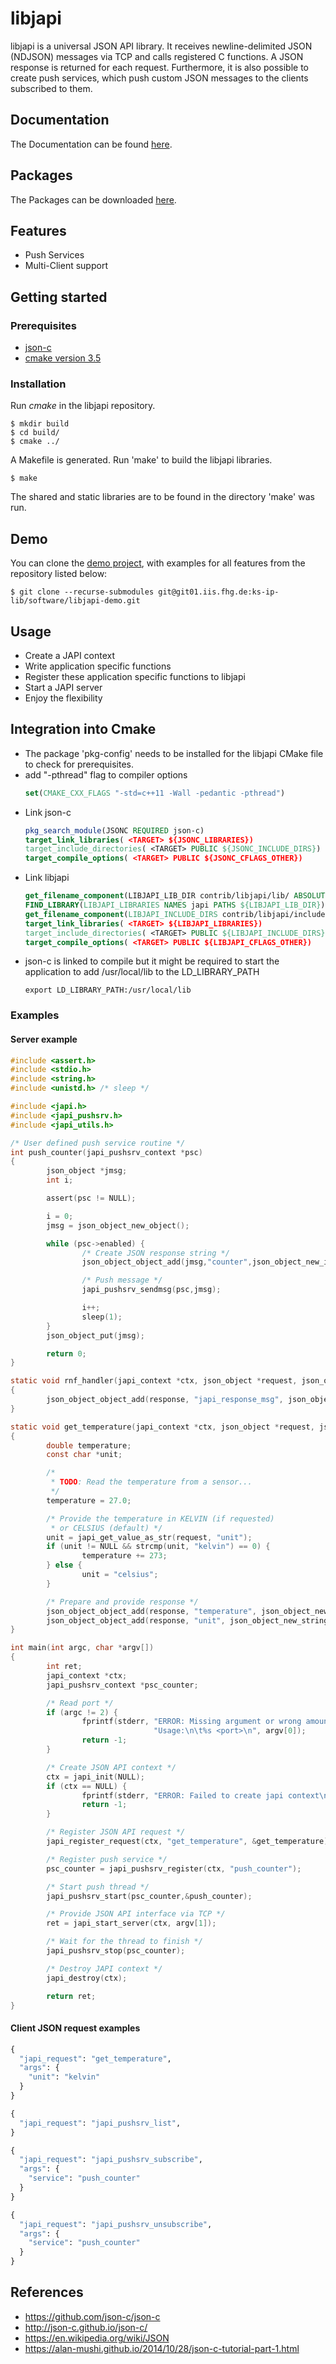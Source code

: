 # libjapi

libjapi is a universal JSON API library. It receives newline-delimited JSON
(NDJSON) messages via TCP and calls registered C functions. A JSON response is
returned for each request. Furthermore, it is also possible to create push services,
which push custom JSON messages to the clients subscribed to them.

## Documentation
The Documentation can be found [here](http://ks-ip-lib.git01.iis.fhg.de/software/libjapi/doc/html/index.html).

## Packages
The Packages can be downloaded [here](http://ks-ip-lib.git01.iis.fhg.de/software/libjapi/repo/index.html).

## Features
* Push Services
* Multi-Client support

## Getting started

### Prerequisites
* [json-c](https://github.com/json-c/json-c)
* [cmake version 3.5](https://cmake.org/)

### Installation
Run *cmake* in the libjapi repository.
```shell
$ mkdir build
$ cd build/
$ cmake ../
```
A Makefile is generated. Run 'make' to build the libjapi libraries.
```
$ make
```
The shared and static libraries are to be found in the directory 'make' was run.

## Demo
You can clone the [demo project](https://git01.iis.fhg.de/ks-ip-lib/software/libjapi-demo), with examples for all features from the repository listed below:

```shell
$ git clone --recurse-submodules git@git01.iis.fhg.de:ks-ip-lib/software/libjapi-demo.git
```
## Usage
* Create a JAPI context
* Write application specific functions
* Register these application specific functions to libjapi
* Start a JAPI server
* Enjoy the flexibility

## Integration into Cmake
* The package 'pkg-config' needs to be installed for the libjapi CMake file to check for prerequisites.
* add "-pthread" flag to compiler options
  ```cmake
  set(CMAKE_CXX_FLAGS "-std=c++11 -Wall -pedantic -pthread")
  ```
* Link json-c
  ```cmake
  pkg_search_module(JSONC REQUIRED json-c)
  target_link_libraries( <TARGET> ${JSONC_LIBRARIES})
  target_include_directories( <TARGET> PUBLIC ${JSONC_INCLUDE_DIRS})
  target_compile_options( <TARGET> PUBLIC ${JSONC_CFLAGS_OTHER})
  ```
* Link libjapi
  ```cmake
  get_filename_component(LIBJAPI_LIB_DIR contrib/libjapi/lib/ ABSOLUTE)
  FIND_LIBRARY(LIBJAPI_LIBRARIES NAMES japi PATHS ${LIBJAPI_LIB_DIR})
  get_filename_component(LIBJAPI_INCLUDE_DIRS contrib/libjapi/include/ ABSOLUTE)
  target_link_libraries( <TARGET> ${LIBJAPI_LIBRARIES})
  target_include_directories( <TARGET> PUBLIC ${LIBJAPI_INCLUDE_DIRS})
  target_compile_options( <TARGET> PUBLIC ${LIBJAPI_CFLAGS_OTHER})
  ```
* json-c is linked to compile but it might be required to start the application to add /usr/local/lib to the LD_LIBRARY_PATH
  ```
  export LD_LIBRARY_PATH:/usr/local/lib
  ```

### Examples

#### Server example

```c
#include <assert.h>
#include <stdio.h>
#include <string.h>
#include <unistd.h> /* sleep */

#include <japi.h>
#include <japi_pushsrv.h>
#include <japi_utils.h>

/* User defined push service routine */
int push_counter(japi_pushsrv_context *psc)
{
        json_object *jmsg;
        int i;

        assert(psc != NULL);

        i = 0;
        jmsg = json_object_new_object();

        while (psc->enabled) {
                /* Create JSON response string */
                json_object_object_add(jmsg,"counter",json_object_new_int(i));

                /* Push message */
                japi_pushsrv_sendmsg(psc,jmsg);

                i++;
                sleep(1);
        }
        json_object_put(jmsg);

        return 0;
}

static void rnf_handler(japi_context *ctx, json_object *request, json_object *response)
{
        json_object_object_add(response, "japi_response_msg", json_object_new_string("ERROR: No request handler found!"));
}

static void get_temperature(japi_context *ctx, json_object *request, json_object *response)
{
        double temperature;
        const char *unit;

        /*
         * TODO: Read the temperature from a sensor...
         */
        temperature = 27.0;

        /* Provide the temperature in KELVIN (if requested)
         * or CELSIUS (default) */
        unit = japi_get_value_as_str(request, "unit");
        if (unit != NULL && strcmp(unit, "kelvin") == 0) {
                temperature += 273;
        } else {
                unit = "celsius";
        }

        /* Prepare and provide response */
        json_object_object_add(response, "temperature", json_object_new_double(temperature));
        json_object_object_add(response, "unit", json_object_new_string(unit));
}

int main(int argc, char *argv[])
{
        int ret;
        japi_context *ctx;
        japi_pushsrv_context *psc_counter;

        /* Read port */
        if (argc != 2) {
                fprintf(stderr, "ERROR: Missing argument or wrong amount of arguments.\n" \
                                "Usage:\n\t%s <port>\n", argv[0]);
                return -1;
        }

        /* Create JSON API context */
        ctx = japi_init(NULL);
        if (ctx == NULL) {
                fprintf(stderr, "ERROR: Failed to create japi context\n");
                return -1;
        }

        /* Register JSON API request */
        japi_register_request(ctx, "get_temperature", &get_temperature);

        /* Register push service */
        psc_counter = japi_pushsrv_register(ctx, "push_counter");

        /* Start push thread */
        japi_pushsrv_start(psc_counter,&push_counter);

        /* Provide JSON API interface via TCP */
        ret = japi_start_server(ctx, argv[1]);

        /* Wait for the thread to finish */
        japi_pushsrv_stop(psc_counter);

        /* Destroy JAPI context */
        japi_destroy(ctx);

        return ret;
}
```
#### Client JSON request examples
```py
{
  "japi_request": "get_temperature",
  "args": {
	"unit": "kelvin"
  }
}

{
  "japi_request": "japi_pushsrv_list",
}

{
  "japi_request": "japi_pushsrv_subscribe",
  "args": {
	"service": "push_counter"
  }
}

{
  "japi_request": "japi_pushsrv_unsubscribe",
  "args": {
	"service": "push_counter"
  }
}
```

## References
* https://github.com/json-c/json-c
* http://json-c.github.io/json-c/
* https://en.wikipedia.org/wiki/JSON
* https://alan-mushi.github.io/2014/10/28/json-c-tutorial-part-1.html
